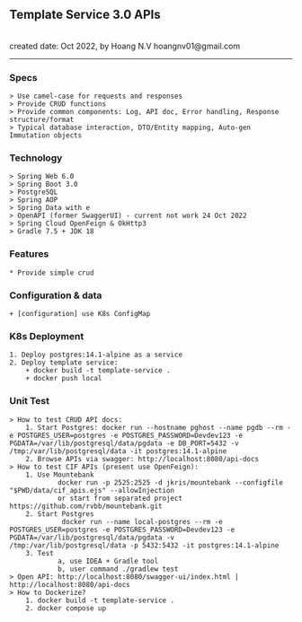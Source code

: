 <h2>Template Service 3.0 APIs</h2>
<br>created date: Oct 2022, by Hoang N.V hoangnv01@gmail.com

********************************************************************************************************* 
### Specs
    > Use camel-case for requests and responses 
    > Provide CRUD functions
    > Provide common components: Log, API doc, Error handling, Response structure/format
    > Typical database interaction, DTO/Entity mapping, Auto-gen Immutation objects

### Technology
	> Spring Web 6.0
    > Spring Boot 3.0
	> PostgreSQL
	> Spring AOP
	> Spring Data with e
	> OpenAPI (former SwaggerUI) - current not work 24 Oct 2022
	> Spring Cloud OpenFeign & OkHttp3
    > Gradle 7.5 + JDK 18 

### Features
	* Provide simple crud 

### Configuration & data
	+ [configuration] use K8s ConfigMap

### K8s Deployment
    1. Deploy postgres:14.1-alpine as a service
    2. Deploy template service:
        + docker build -t template-service .
        + docker push local
    
### Unit Test
	> How to test CRUD API docs:  
	    1. Start Postgres: docker run --hostname pghost --name pgdb --rm -e POSTGRES_USER=postgres -e POSTGRES_PASSWORD=Devdev123 -e PGDATA=/var/lib/postgresql/data/pgdata -e DB_PORT=5432 -v /tmp:/var/lib/postgresql/data -it postgres:14.1-alpine
        2. Browse APIs via swagger: http://localhost:8080/api-docs
    > How to test CIF APIs (present use OpenFeign):
        1. Use Mountebank
                docker run -p 2525:2525 -d jkris/mountebank --configfile "$PWD/data/cif_apis.ejs" --allowInjection
                or start from separated project  https://github.com/rvbb/mountebank.git
        2. Start Postgres
                 docker run --name local-postgres --rm -e POSTGRES_USER=postgres -e POSTGRES_PASSWORD=Devdev123 -e PGDATA=/var/lib/postgresql/data/pgdata -v /tmp:/var/lib/postgresql/data -p 5432:5432 -it postgres:14.1-alpine
        3. Test
                a, use IDEA + Gradle tool
                b, user command ./gradlew test                        
    > Open API: http://localhost:8080/swagger-ui/index.html | http://localhost:8080/api-docs
    > How to Dockerize?
        1. docker build -t template-service .
        2. docker compose up
    
    

